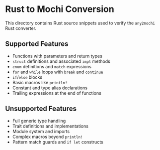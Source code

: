 # Rust to Mochi Conversion

This directory contains Rust source snippets used to verify the `any2mochi` Rust converter.

## Supported Features

- Functions with parameters and return types
- `struct` definitions and associated `impl` methods
- `enum` definitions and `match` expressions
- `for` and `while` loops with `break` and `continue`
- `if`/`else` blocks
- Basic macros like `println!`
- Constant and type alias declarations
- Trailing expressions at the end of functions

## Unsupported Features

- Full generic type handling
- Trait definitions and implementations
- Module system and imports
- Complex macros beyond `println!`
- Pattern match guards and `if let` constructs
